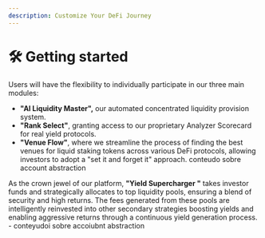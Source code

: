 ```yaml
---
description: Customize Your DeFi Journey
---
```


# 🛠 Getting started

Users will have the flexibility to individually participate in our three main modules:

* **"AI Liquidity Master",** our automated concentrated liquidity provision system.
* **"Rank Select"**, granting access to our proprietary Analyzer Scorecard for real yield protocols.
* **"Venue Flow"**, where we streamline the process of finding the best venues for liquid staking tokens across various DeFi protocols, allowing investors to adopt a "set it and forget it" approach. conteudo sobre account abstraction

As the crown jewel of our platform, **"Yield Supercharger "** takes investor funds and strategically allocates to top liquidity pools, ensuring a blend of security and high returns. The fees generated from these pools are intelligently reinvested into other secondary strategies boosting yields and enabling aggressive returns through a continuous yield generation process. - conteyudoi sobre accoiubnt abstraction
